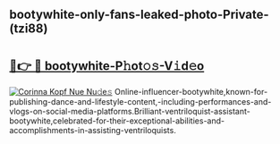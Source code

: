 ## bootywhite-only-fans​-leaked-photo​-Private-(tzi88)


# <h2><a href="https://mediaupload.pro?title=bootywhite&ref=git">🔗👉 🔴 bootywhite-P𝚑ot𝚘𝚜-V𝚒d𝚎o</a></h2>

[![Corinna Kopf Nue Nu𝚍e𝚜](https://i.imgur.com/0qMVB7G.gif)](https://mediaupload.pro?title=bootywhite&ref=git)
Online-influencer-bootywhite,known-for-publishing-dance-and-lifestyle-content,-including-performances-and-vlogs-on-social-media-platforms.Brilliant-ventriloquist-assistant-bootywhite,celebrated-for-their-exceptional-abilities-and-accomplishments-in-assisting-ventriloquists.  